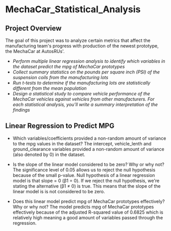 # MechaCar_Statistical_Analysis

## Project Overview
The goal of this project was to analyze certain metrics that affect the manufacturing team's progress with production of the newest prototype, the MechaCar at AutosRUs'.

* *Perform multiple linear regression analysis to identify which variables in the dataset predict the mpg of MechaCar prototypes*
* *Collect summary statistics on the pounds per square inch (PSI) of the suspension coils from the manufacturing lots*
* *Run t-tests to determine if the manufacturing lots are statistically different from the mean population*
* *Design a statistical study to compare vehicle performance of the MechaCar vehicles against vehicles from other manufacturers. For each statistical analysis, you’ll write a summary interpretation of the findings*

## Linear Regression to Predict MPG

* Which variables/coefficients provided a non-random amount of variance to the mpg values in the dataset?
The intercept, vehicle_lenth and ground_clearance variables provided a non-random amount of variance (also denoted by 0) in the dataset.

* Is the slope of the linear model considered to be zero? Why or why not?
The significance level of 0.05 allows us to reject the null hypothesis because of the small p-value. Null hypothesis of a linear regression model is that slope = 0 (β1 = 0).
If we reject the null hypothesis, we're stating the alternative (β1 ≠ 0) is true. This means that the slope of the linear model is is not considered to be zero.   


* Does this linear model predict mpg of MechaCar prototypes effectively? Why or why not?
The model predicts mpg of MechaCar prototypes effectively because of the adjusted R-squared value of 0.6825 which is relatively high meaning a good amount of variables passed through the regression.
